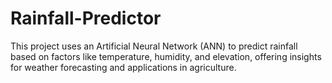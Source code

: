 # Rainfall-Predictor
This project uses an Artificial Neural Network (ANN) to predict rainfall based on factors like temperature, humidity, and elevation, offering insights for weather forecasting and applications in agriculture.

